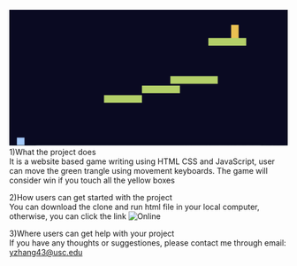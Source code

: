 ![alt text](image-1.png)
1)What the project does<br>
It is a website based game writing using HTML CSS and JavaScript, user can move the green trangle using movement keyboards. The game will consider win if you touch all the yellow boxes

2)How users can get started with the project<br>
You can download the clone and run html file in your local computer, otherwise, you can click the link ![Online](https://leozhang43.github.io/flyingBirds/)

3)Where users can get help with your project<br>
If you have any thoughts or suggestiones, please contact me through email: yzhang43@usc.edu